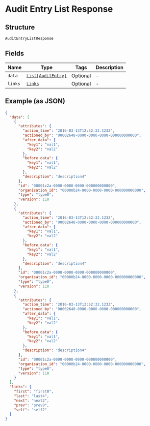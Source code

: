 
# Audit Entry List Response

## Structure

`AuditEntryListResponse`

## Fields

| Name | Type | Tags | Description |
|  --- | --- | --- | --- |
| `data` | [`List[AuditEntry]`](../../doc/models/audit-entry.md) | Optional | - |
| `links` | [`Links`](../../doc/models/links.md) | Optional | - |

## Example (as JSON)

```json
{
  "data": [
    {
      "attributes": {
        "action_time": "2016-03-13T12:52:32.123Z",
        "actioned_by": "00002648-0000-0000-0000-000000000000",
        "after_data": {
          "key1": "val1",
          "key2": "val2"
        },
        "before_data": {
          "key1": "val1",
          "key2": "val2"
        },
        "description": "description4"
      },
      "id": "00001c2a-0000-0000-0000-000000000000",
      "organisation_id": "00000b24-0000-0000-0000-000000000000",
      "type": "type0",
      "version": 110
    },
    {
      "attributes": {
        "action_time": "2016-03-13T12:52:32.123Z",
        "actioned_by": "00002648-0000-0000-0000-000000000000",
        "after_data": {
          "key1": "val1",
          "key2": "val2"
        },
        "before_data": {
          "key1": "val1",
          "key2": "val2"
        },
        "description": "description4"
      },
      "id": "00001c2a-0000-0000-0000-000000000000",
      "organisation_id": "00000b24-0000-0000-0000-000000000000",
      "type": "type0",
      "version": 110
    },
    {
      "attributes": {
        "action_time": "2016-03-13T12:52:32.123Z",
        "actioned_by": "00002648-0000-0000-0000-000000000000",
        "after_data": {
          "key1": "val1",
          "key2": "val2"
        },
        "before_data": {
          "key1": "val1",
          "key2": "val2"
        },
        "description": "description4"
      },
      "id": "00001c2a-0000-0000-0000-000000000000",
      "organisation_id": "00000b24-0000-0000-0000-000000000000",
      "type": "type0",
      "version": 110
    }
  ],
  "links": {
    "first": "first0",
    "last": "last4",
    "next": "next2",
    "prev": "prev8",
    "self": "self2"
  }
}
```

